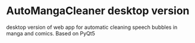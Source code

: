 # AutoMangaCleaner desktop version
desktop version of web app for automatic cleaning speech bubbles in manga and comics. 
Based on PyQt5